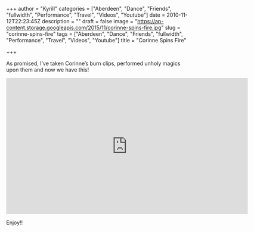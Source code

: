 +++
author = "Kyrill"
categories = ["Aberdeen", "Dance", "Friends", "fullwidth", "Performance", "Travel", "Videos", "Youtube"]
date = 2010-11-12T22:23:45Z
description = ""
draft = false
image = "https://ap-content.storage.googleapis.com/2015/11/corinne-spins-fire.jpg"
slug = "corinne-spins-fire"
tags = ["Aberdeen", "Dance", "Friends", "fullwidth", "Performance", "Travel", "Videos", "Youtube"]
title = "Corinne Spins Fire"

+++


As promised, I’ve taken Corinne’s burn clips, performed unholy magics upon them and now we have this!

<iframe allowfullscreen="" frameborder="0" height="365" src="https://www.youtube.com/embed/2YXU2GKXJIk?feature=oembed" width="648"></iframe>

Enjoy!!


